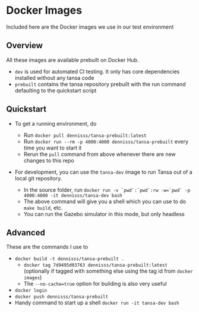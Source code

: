 Docker Images
=============

Included here are the Docker images we use in our test environment


Overview
--------

All these images are available prebuilt on Docker Hub.

- `dev` is used for automated CI testing. It only has core dependencies installed without any tansa code
- `prebuilt` contains the tansa repository prebuilt with the run command defaulting to the quickstart script


Quickstart
----------

- To get a running environment, do
	- Run `docker pull dennisss/tansa-prebuilt:latest`
	- Run `docker run --rm -p 4000:4000 dennisss/tansa-prebuilt` every time you want to start it
	- Rerun the `pull` command from above whenever there are new changes to this repo

- For development, you can use the `tansa-dev` image to run Tansa out of a local git repository.
 	- In the source folder, run ``docker run -v `pwd`:`pwd`:rw -w=`pwd` -p 4000:4000 -it dennisss/tansa-dev bash``
	- The above command will give you a shell which you can use to do `make build`, etc.
	- You can run the Gazebo simulator in this mode, but only headless


Advanced
--------

These are the commands I use to

- `docker build -t dennisss/tansa-prebuilt .`
	- `docker tag 7d9495d03763 dennisss/tansa-prebuilt:latest` (optionally if tagged with something else using the tag id from `docker images`)
	- The `--no-cache=true` option for building is also very useful
- `docker login`
- `docker push dennisss/tansa-prebuilt`
- Handy command to start up a shell `docker run -it tansa-dev bash`
